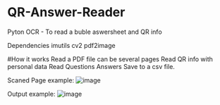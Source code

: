# QR-Answer-Reader
Pyton OCR - To read a buble aswersheet and QR info

Dependencies
imutils
cv2
pdf2image

#How it works 
Read a PDF file can be several pages
Read QR info with personal data
Read Questions Answers
Save to a csv file.

Scaned Page example:
![image](https://user-images.githubusercontent.com/62676471/132066113-1e790a80-67f7-4d15-b838-2e14dfdfddf2.png)


Output example:
![image](https://user-images.githubusercontent.com/62676471/132066172-43e1fba4-6797-4564-8264-0140c653251f.png)

